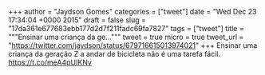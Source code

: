 
+++
author = "Jaydson Gomes"
categories = ["tweet"]
date = "Wed Dec 23 17:34:04 +0000 2015"
draft = false
slug = "17da361e677683ebb177d2d7f211fadc69fa7827"
tags = ["tweet"]
title = """Ensinar uma criança da ge..."""
tweet = true
micro = true
tweet_url = "https://twitter.com/jaydson/status/679716615013974021"
+++
Ensinar uma criança da geração Z a andar de bicicleta não é uma tarefa fácil. https://t.co/meA4pUIKNv
